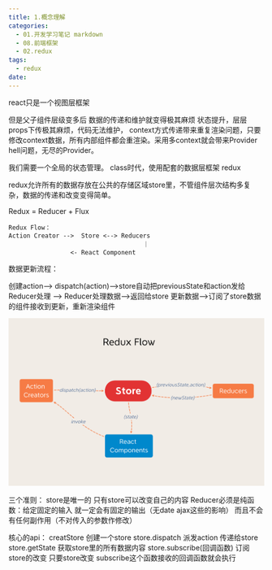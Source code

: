 ```yaml
---
title: 1.概念理解
categories:
  - 01.开发学习笔记 markdown
  - 08.前端框架
  - 02.redux
tags:
  - redux
date:
---
```


react只是一个视图层框架

但是父子组件层级变多后 数据的传递和维护就变得极其麻烦
状态提升，层层props下传极其麻烦，代码无法维护，
context方式传递带来重复渲染问题，只要修改context数据，所有内部组件都会重渲染。采用多context就会带来Provider hell问题，无尽的Provider。

我们需要一个全局的状态管理。
class时代，使用配套的数据层框架 redux

redux允许所有的数据存放在公共的存储区域store里，不管组件层次结构多复杂，数据的传递和改变变得简单。

Redux = Reducer + Flux

```
Redux Flow：
Action Creator -->  Store <--> Reducers
                                     ｜
                 <- React Component
```

数据更新流程：

创建action--> dispatch(action)-->store自动把previousState和action发给Reducer处理 --> Reducer处理数据-->返回给store 更新数据-->订阅了store数据的组件接收到更新，重新渲染组件

![截屏2022-09-26 上午10.04.23](https://raw.githubusercontent.com/ayrikiya/pic-store/main/note/%E6%88%AA%E5%B1%8F2022-09-26%20%E4%B8%8A%E5%8D%8810.04.23.png)



三个准则：
store是唯一的
只有store可以改变自己的内容
Reducer必须是纯函数：给定固定的输入 就一定会有固定的输出（无date ajax这些的影响） 而且不会有任何副作用（不对传入的参数作修改）

核心的api：
creatStore  创建一个store
store.dispatch 派发action 传递给store
store.getState  获取store里的所有数据内容
store.subscribe(回调函数) 订阅store的改变 只要store改变 subscribe这个函数接收的回调函数就会执行